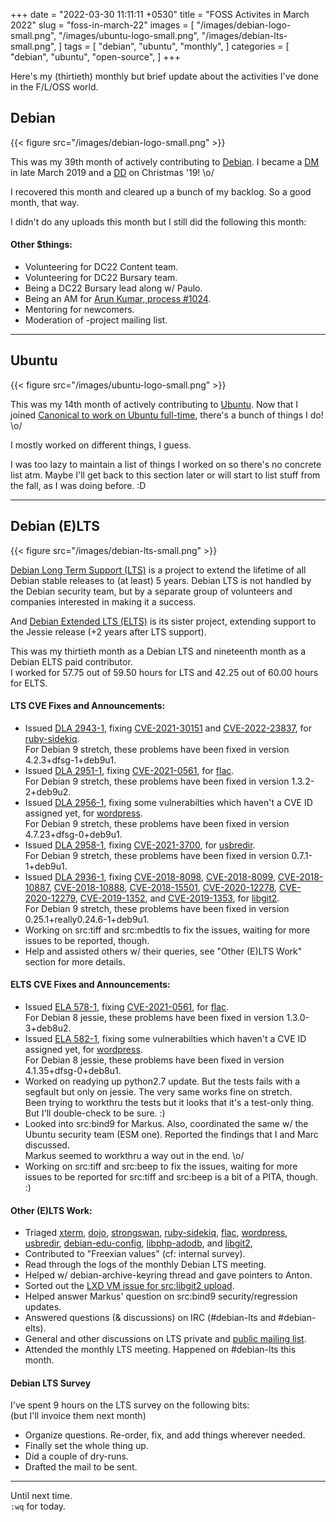 +++
date = "2022-03-30 11:11:11 +0530"
title = "FOSS Activites in March 2022"
slug = "foss-in-march-22"
images = [
    "/images/debian-logo-small.png",
    "/images/ubuntu-logo-small.png",
    "/images/debian-lts-small.png",
]
tags = [
    "debian",
    "ubuntu",
    "monthly",
]
categories = [
    "debian",
    "ubuntu",
    "open-source",
]
+++

Here's my (thirtieth) monthly but brief update about the activities I've done in the F/L/OSS world.

## Debian
{{< figure src="/images/debian-logo-small.png" >}}

This was my 39th month of actively contributing to [Debian](https://www.debian.org/).
I became a [DM](https://wiki.debian.org/DebianMaintainer) in late March 2019 and a [DD](https://wiki.debian.org/DebianDeveloper) on Christmas '19! \o/

I recovered this month and cleared up a bunch of my backlog. So a good month, that way.

I didn't do any uploads this month but I still did the following this month:

#### Other $things:

- Volunteering for DC22 Content team.
- Volunteering for DC22 Bursary team.
- Being a DC22 Bursary lead along w/ Paulo.
- Being an AM for [Arun Kumar, process #1024](https://nm.debian.org/process/1024/).
- Mentoring for newcomers.
- Moderation of -project mailing list.

---

## Ubuntu
{{< figure src="/images/ubuntu-logo-small.png" >}}

This was my 14th month of actively contributing to [Ubuntu](https://ubuntu.com/about).
Now that I joined [Canonical to work on Ubuntu full-time](https://utkarsh2102.com/posts/hello-canonical/), there's a bunch of things I do! \o/

I mostly worked on different things, I guess.

I was too lazy to maintain a list of things I worked on so there's
no concrete list atm. Maybe I'll get back to this section later or
will start to list stuff from the fall, as I was doing before. :D

---

## Debian (E)LTS
{{< figure src="/images/debian-lts-small.png" >}}

[Debian Long Term Support (LTS)](https://www.freexian.com/en/services/debian-lts.html) is a project to extend the lifetime of all Debian stable releases to (at least) 5 years. Debian LTS is not handled by the Debian security team, but by a separate group of volunteers and companies interested in making it a success.  

And [Debian Extended LTS (ELTS)](https://deb.freexian.com/extended-lts) is its sister project, extending support to the Jessie release (+2 years after LTS support).

This was my thirtieth month as a Debian LTS and nineteenth month as a Debian ELTS paid contributor.  
I worked for 57.75 out of 59.50 hours for LTS and 42.25 out of 60.00 hours for ELTS.

#### LTS CVE Fixes and Announcements:

- Issued [DLA 2943-1](https://lists.debian.org/debian-lts-announce/2022/03/msg00015.html), fixing [CVE-2021-30151](https://security-tracker.debian.org/tracker/CVE-2021-30151) and [CVE-2022-23837](https://security-tracker.debian.org/tracker/CVE-2022-23837), for [ruby-sidekiq](https://tracker.debian.org/pkg/ruby-sidekiq).  
  For Debian 9 stretch, these problems have been fixed in version 4.2.3+dfsg-1+deb9u1.
- Issued [DLA 2951-1](https://lists.debian.org/debian-lts-announce/2022/03/msg00022.html), fixing [CVE-2021-0561](https://security-tracker.debian.org/tracker/CVE-2021-0561), for [flac](https://tracker.debian.org/pkg/flac).  
  For Debian 9 stretch, these problems have been fixed in version 1.3.2-2+deb9u2.
- Issued [DLA 2956-1](https://lists.debian.org/debian-lts-announce/2022/03/msg00028.html), fixing some vulnerabilties which haven't a CVE ID assigned yet, for [wordpress](https://tracker.debian.org/pkg/wordpress).  
  For Debian 9 stretch, these problems have been fixed in version 4.7.23+dfsg-0+deb9u1.
- Issued [DLA 2958-1](https://lists.debian.org/debian-lts-announce/2022/03/msg00030.html), fixing [CVE-2021-3700](https://security-tracker.debian.org/tracker/CVE-2021-3700), for [usbredir](https://tracker.debian.org/pkg/usbredir).  
  For Debian 9 stretch, these problems have been fixed in version 0.7.1-1+deb9u1.
- Issued [DLA 2936-1](https://lists.debian.org/debian-lts-announce/2022/03/msg00031.html), fixing [CVE-2018-8098](https://security-tracker.debian.org/tracker/CVE-2018-8098), [CVE-2018-8099](https://security-tracker.debian.org/tracker/CVE-2018-8099), [CVE-2018-10887](https://security-tracker.debian.org/tracker/CVE-2018-10887), [CVE-2018-10888](https://security-tracker.debian.org/tracker/CVE-2018-10888), [CVE-2018-15501](https://security-tracker.debian.org/tracker/CVE-2018-15501), [CVE-2020-12278](https://security-tracker.debian.org/tracker/CVE-2020-12278), [CVE-2020-12279](https://security-tracker.debian.org/tracker/CVE-2020-12279), [CVE-2019-1352](https://security-tracker.debian.org/tracker/CVE-2019-1352), and [CVE-2019-1353](https://security-tracker.debian.org/tracker/CVE-2019-1353), for [libgit2](https://tracker.debian.org/pkg/libgit2).  
  For Debian 9 stretch, these problems have been fixed in version 0.25.1+really0.24.6-1+deb9u1.
- Working on src:tiff and src:mbedtls to fix the issues, waiting for more issues to be reported, though.
- Help and assisted others w/ their queries, see "Other (E)LTS Work" section for more details.

#### ELTS CVE Fixes and Announcements:

- Issued [ELA 578-1](https://deb.freexian.com/extended-lts/updates/ela-578-1-flac/), fixing [CVE-2021-0561](https://security-tracker.debian.org/tracker/CVE-2021-0561), for [flac](https://tracker.debian.org/pkg/flac).  
  For Debian 8 jessie, these problems have been fixed in version 1.3.0-3+deb8u2.
- Issued [ELA 582-1](https://deb.freexian.com/extended-lts/updates/ela-582-1-wordpress/), fixing some vulnerabilties which haven't a CVE ID assigned yet, for [wordpress](https://tracker.debian.org/pkg/wordpress).  
  For Debian 8 jessie, these problems have been fixed in version 4.1.35+dfsg-0+deb8u1.
- Worked on readying up python2.7 update. But the tests fails with a segfault but only on jessie. The very same works fine on stretch.  
  Been trying to workthru the tests but it looks that it's a test-only thing. But I'll double-check to be sure. :)
- Looked into src:bind9 for Markus. Also, coordinated the same w/ the Ubuntu security team (ESM one). Reported the findings that I and Marc discussed.  
  Markus seemed to workthru a way out in the end. \o/
- Working on src:tiff and src:beep to fix the issues, waiting for more issues to be reported for src:tiff and src:beep is a bit of a PITA, though. :)

#### Other (E)LTS Work:

- Triaged [xterm](https://tracker.debian.org/pkg/xterm),
[dojo](https://tracker.debian.org/pkg/dojo),
[strongswan](https://tracker.debian.org/pkg/strongswan),
[ruby-sidekiq](https://tracker.debian.org/pkg/ruby-sidekiq),
[flac](https://tracker.debian.org/pkg/flac),
[wordpress](https://tracker.debian.org/pkg/wordpress),
[usbredir](https://tracker.debian.org/pkg/usbredir),
[debian-edu-config](https://tracker.debian.org/pkg/debian-edu-config),
[libphp-adodb](https://tracker.debian.org/pkg/libphp-adodb), and
[libgit2](https://tracker.debian.org/pkg/libgit2),
- Contributed to "Freexian values" (cf: internal survey).
- Read through the logs of the monthly Debian LTS meeting.
- Helped w/ debian-archive-keyring thread and gave pointers to Anton.
- Sorted out the [LXD VM issue for src:libgit2 upload](https://lists.debian.org/debian-lts/2022/03/msg00026.html).
- Helped answer Markus' question on src:bind9 security/regression updates.
- Answered questions (& discussions) on IRC (#debian-lts and #debian-elts).
- General and other discussions on LTS private and [public mailing list](https://lists.debian.org/debian-lts/2022/03/threads.html).
- Attended the monthly LTS meeting. Happened on #debian-lts this month.

#### Debian LTS Survey

I've spent 9 hours on the LTS survey on the following bits:  
(but I'll invoice them next month)
- Organize questions. Re-order, fix, and add things wherever needed.
- Finally set the whole thing up.
- Did a couple of dry-runs.
- Drafted the mail to be sent.

---

Until next time.  
`:wq` for today.
